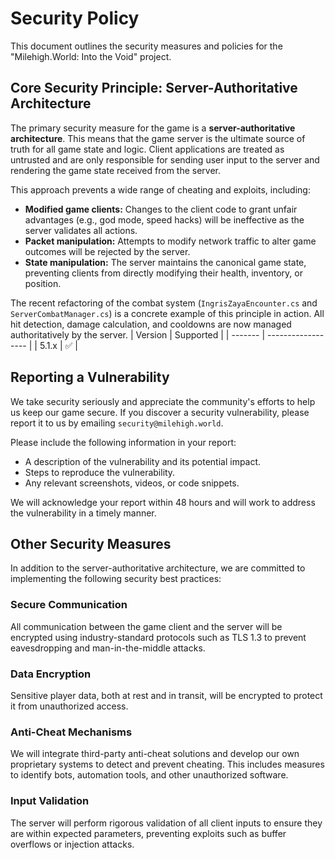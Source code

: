 # Security Policy

This document outlines the security measures and policies for the "Milehigh.World: Into the Void" project.

## Core Security Principle: Server-Authoritative Architecture

The primary security measure for the game is a **server-authoritative architecture**. This means that the game server is the ultimate source of truth for all game state and logic. Client applications are treated as untrusted and are only responsible for sending user input to the server and rendering the game state received from the server.

This approach prevents a wide range of cheating and exploits, including:
-   **Modified game clients:** Changes to the client code to grant unfair advantages (e.g., god mode, speed hacks) will be ineffective as the server validates all actions.
-   **Packet manipulation:** Attempts to modify network traffic to alter game outcomes will be rejected by the server.
-   **State manipulation:** The server maintains the canonical game state, preventing clients from directly modifying their health, inventory, or position.

The recent refactoring of the combat system (`IngrisZayaEncounter.cs` and `ServerCombatManager.cs`) is a concrete example of this principle in action. All hit detection, damage calculation, and cooldowns are now managed authoritatively by the server.
| Version | Supported          |
| ------- | ------------------ |
| 5.1.x   | :white_check_mark: |

## Reporting a Vulnerability

We take security seriously and appreciate the community's efforts to help us keep our game secure. If you discover a security vulnerability, please report it to us by emailing `security@milehigh.world`.

Please include the following information in your report:
-   A description of the vulnerability and its potential impact.
-   Steps to reproduce the vulnerability.
-   Any relevant screenshots, videos, or code snippets.

We will acknowledge your report within 48 hours and will work to address the vulnerability in a timely manner.

## Other Security Measures

In addition to the server-authoritative architecture, we are committed to implementing the following security best practices:

### Secure Communication
All communication between the game client and the server will be encrypted using industry-standard protocols such as TLS 1.3 to prevent eavesdropping and man-in-the-middle attacks.

### Data Encryption
Sensitive player data, both at rest and in transit, will be encrypted to protect it from unauthorized access.

### Anti-Cheat Mechanisms
We will integrate third-party anti-cheat solutions and develop our own proprietary systems to detect and prevent cheating. This includes measures to identify bots, automation tools, and other unauthorized software.

### Input Validation
The server will perform rigorous validation of all client inputs to ensure they are within expected parameters, preventing exploits such as buffer overflows or injection attacks.